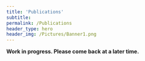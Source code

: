 ```yaml
---
title: 'Publications'
subtitle: 
permalink: /Publications
header_type: hero
header_img: /Pictures/Banner1.png
---
```


**Work in progress. Please come back at a later time.**
